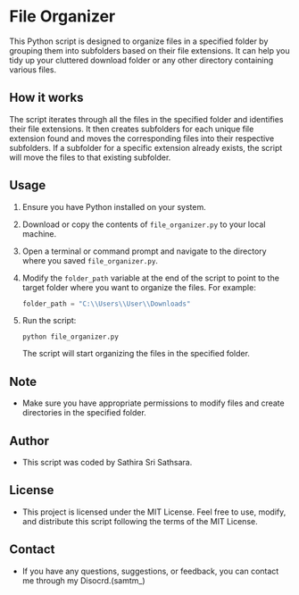 # File Organizer

This Python script is designed to organize files in a specified folder by grouping them into subfolders based on their file extensions. It can help you tidy up your cluttered download folder or any other directory containing various files.

## How it works

The script iterates through all the files in the specified folder and identifies their file extensions. It then creates subfolders for each unique file extension found and moves the corresponding files into their respective subfolders. If a subfolder for a specific extension already exists, the script will move the files to that existing subfolder.

## Usage

1. Ensure you have Python installed on your system.

2. Download or copy the contents of `file_organizer.py` to your local machine.

3. Open a terminal or command prompt and navigate to the directory where you saved `file_organizer.py`.

4. Modify the `folder_path` variable at the end of the script to point to the target folder where you want to organize the files. For example:

   ```python
   folder_path = "C:\\Users\\User\\Downloads"
   ```
5. Run the script:

    ```
    python file_organizer.py
    ```

   The script will start organizing the files in the specified folder.

## Note

- Make sure you have appropriate permissions to modify files and create directories in the specified folder.

## Author 

- This script was coded by Sathira Sri Sathsara.

## License 

- This project is licensed under the MIT License. Feel free to use, modify, and distribute this script following the terms of the MIT License.

## Contact

- If you have any questions, suggestions, or feedback, you can contact me through my Disocrd.(samtm_)


 

